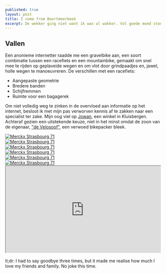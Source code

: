 ```yaml
---
published: true
layout: post
title: I come from Boortmeerbeek
excerpt: De wekker ging niet want ik was al wakker. Vol goede moed stond ik op om me klaar te maken voor het vertrek. Ik haalde de fietscomputer uit zijn lader om vast te stellen dat die op geen enkel commando meer reageerde. “Mooi begin,” mompelde ik voor mezelf uit. Dan maar even mijn fiets controleren. Die leek gelukkig volledig in orde. Of toch nog even de banden oppompen voor de zekerheid. Ventiel losdraaien, oppompen, ventiel vastdraaien, lucht horen ontsnappen. (Weet er trouwens iemand waarom rozijnen altijd boven komen te liggen in een zakje noten? Ik ben al vijf minuten rozijnen aan het eten en besef nu pas dat er ook hazelnoten in zitten.) Soit. Ik moest dus een nieuwe binnenband steken maar besloot eerst nog even naar de andere band te kijken. Ventiel losdraaien, ventiel de tuin in zien schieten, band horen afgaan. Dat wordt zonder reservebanden vertrekken. 
---
```


## Vallen

Een anonieme internetter raadde me een gravelbike aan, een soort combinatie tussen een racefiets en een mountainbike, gemaakt om 
snel mee te rijden op geplaveide wegen en om vlot door grindpaadjes en, jawel, holle wegen te manoeuvreren. De verschillen met 
een racefiets:

- Aangepaste geometrie 
- Bredere banden
- Schijfremmen
- Ruimte voor een bagagerek

Om niet volledig weg te zinken in de overvloed aan informatie op het internet, besloot ik met mijn pas verworven kennis af te 
zakken naar een specialist ter zake. Mijn oog viel op [Jowan](http://www.jowan.be/ "Jowan - supporting cyclists since 1979"), 
een winkel in Kluisbergen. Achteraf gezien een uitstekende keuze, niet in het minst omdat de zoon van de eigenaar, ["de 
Velosoof"](https://joeriwannijn.wordpress.com/ "Joeri Wannijn - Life is a cycle."), een verwoed bikepacker bleek.

<div class="row">
<article class="6u 12u$(xsmall) work-item">
<a href="{{ site.github.url }}/images/posts/MS1.jpg" class="image fit thumb"><img src="{{ site.github.url }}/images/posts/MS1_small.jpg" alt="Merckx Strasbourg 71" /></a>
</article>
<article class="6u$ 12u$(xsmall) work-item">
<a href="{{ site.github.url }}/images/posts/MS6.jpg" class="image fit thumb"><img src="{{ site.github.url }}/images/posts/MS6_small.jpg" alt="Merckx Strasbourg 71" /></a>
</article>
<article class="6u 12u$(xsmall) work-item">
<a href="{{ site.github.url }}/images/posts/MS2.jpg" class="image fit thumb"><img src="{{ site.github.url }}/images/posts/MS2_small.jpg" alt="Merckx Strasbourg 71" /></a>
</article>
<article class="6u$ 12u$(xsmall) work-item">
<a href="{{ site.github.url }}/images/posts/MS3.jpg" class="image fit thumb"><img src="{{ site.github.url }}/images/posts/MS3_small.jpg" alt="Merckx Strasbourg 71" /></a>
</article>
<article class="6u 12u$(xsmall) work-item">
<a href="{{ site.github.url }}/images/posts/MS4.jpg" class="image fit thumb"><img src="{{ site.github.url }}/images/posts/MS4_small.jpg" alt="Merckx Strasbourg 71" /></a>
</article>
<article class="6u$ 12u$(xsmall) work-item">
<a href="{{ site.github.url }}/images/posts/MS7.jpg" class="image fit thumb"><img src="{{ site.github.url }}/images/posts/MS7_small.jpg" alt="Merckx Strasbourg 71" /></a>
</article>
</div>

<style>.embed-container { position: relative; padding-bottom: 56.25%; height: 0; overflow: hidden; max-width: 100%; } .embed-container iframe, .embed-container object, .embed-container embed { position: absolute; top: 0; left: 0; width: 100%; height: 100%; }</style><div class='embed-container'><iframe src='https://www.google.com/maps/d/embed?mid=11AqZciJIBKG_o8ryk4LLnR8Zh5Y' width='640' height='480'></iframe></div>
<br>
tl;dr: I had to say goodbye three times, but it made me realise how much I love my friends and family. No joke this time.
